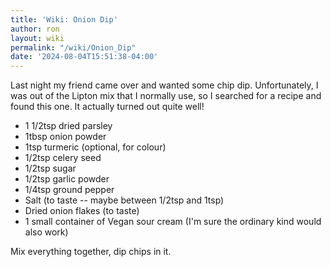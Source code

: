 ```yaml
---
title: 'Wiki: Onion Dip'
author: ron
layout: wiki
permalink: "/wiki/Onion_Dip"
date: '2024-08-04T15:51:38-04:00'
---
```


Last night my friend came over and wanted some chip dip. Unfortunately, I was out of the Lipton mix that I normally use, so I searched for a recipe and found this one. It actually turned out quite well!

-   1 1/2tsp dried parsley
-   1tbsp onion powder
-   1tsp turmeric (optional, for colour)
-   1/2tsp celery seed
-   1/2tsp sugar
-   1/2tsp garlic powder
-   1/4tsp ground pepper
-   Salt (to taste \-- maybe between 1/2tsp and 1tsp)
-   Dried onion flakes (to taste)
-   1 small container of Vegan sour cream (I\'m sure the ordinary kind would also work)

Mix everything together, dip chips in it.
